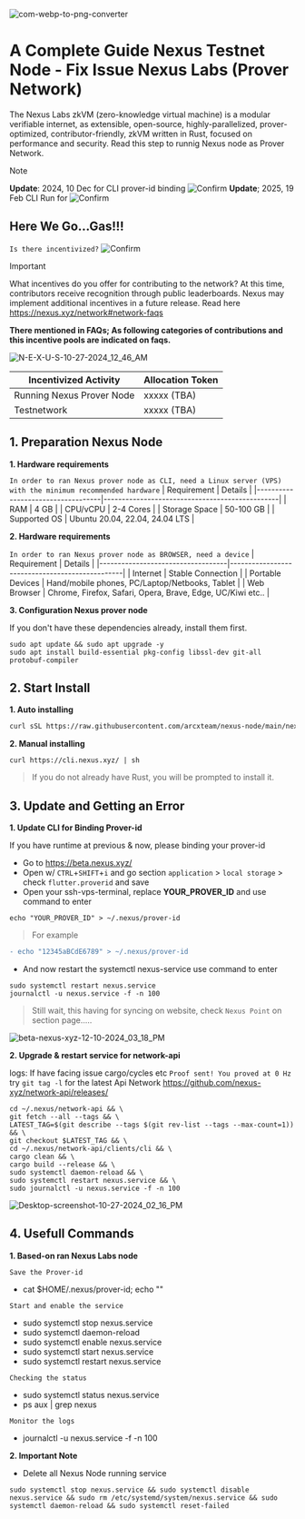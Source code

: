 ![com-webp-to-png-converter](https://github.com/user-attachments/assets/0fb7877d-8638-49a3-8a3f-670f9de617d9)

# A Complete Guide Nexus Testnet Node - Fix Issue Nexus Labs (Prover Network)

The Nexus Labs zkVM (zero-knowledge virtual machine) is a modular verifiable internet, as extensible, open-source, highly-parallelized, prover-optimized, contributor-friendly, zkVM written in Rust, focused on performance and security. Read this step to runnig Nexus node as Prover Network.

> [!NOTE]
> **Update**: 2024, 10 Dec for CLI prover-id binding ![Confirm](https://img.shields.io/badge/Testnet_1-END_-red)
> **Update**; 2025, 19 Feb CLI Run for ![Confirm](https://img.shields.io/badge/Testnet_2-ONGOING_-brightgreen)

## Here We Go...Gas!!!
`Is there incentivized?` ![Confirm](https://img.shields.io/badge/Confirm-yes-brightgreen)

> [!IMPORTANT]
> What incentives do you offer for contributing to the network? At this time, contributors receive recognition through public leaderboards. Nexus may implement additional incentives in a future release. Read here https://nexus.xyz/network#network-faqs

**There mentioned in FAQs; As following categories of contributions and this incentive pools are indicated on faqs.**

![N-E-X-U-S-10-27-2024_12_46_AM](https://github.com/user-attachments/assets/8f195829-249f-4528-862d-e94bcb55d4df)

| Incentivized Activity             | Allocation Token |
|-----------------------------------|---------------|
| Running Nexus Prover Node         | xxxxx (TBA) |
| Testnetwork                       | xxxxx (TBA) |

## 1. Preparation Nexus Node
**1. Hardware requirements** 

`In order to ran Nexus prover node as CLI, need a Linux server (VPS) with the minimum recommended hardware`
| Requirement                      | Details                                          |
|-----------------------------------|------------------------------------------------|
| RAM                               | 4 GB                                            |
| CPU/vCPU                          | 2-4 Cores                                        |
| Storage Space                     | 50-100 GB                                      |
| Supported OS                      | Ubuntu 20.04, 22.04, 24.04 LTS                 |

**2. Hardware requirements**

`In order to ran Nexus prover node as BROWSER, need a device`
| Requirement                      | Details                                         |
|-----------------------------------|------------------------------------------------|
| Internet                          | Stable Connection                            |
| Portable Devices                  | Hand/mobile phones, PC/Laptop/Netbooks, Tablet | 
| Web Browser                       | Chrome, Firefox, Safari, Opera, Brave, Edge, UC/Kiwi etc.. |

**3. Configuration Nexus prover node**

If you don't have these dependencies already, install them first.

```
sudo apt update && sudo apt upgrade -y 
sudo apt install build-essential pkg-config libssl-dev git-all protobuf-compiler
```
## 2. Start Install

**1. Auto installing**

```bash
curl sSL https://raw.githubusercontent.com/arcxteam/nexus-node/main/nexus.sh | bash
```

**2. Manual installing**

```
curl https://cli.nexus.xyz/ | sh
```

> If you do not already have Rust, you will be prompted to install it.

## 3. Update and Getting an Error

**1. Update CLI for Binding Prover-id**

If you have runtime at previous & now, please binding your prover-id

- Go to https://beta.nexus.xyz/
- Open w/ `CTRL`+`SHIFT`+`i` and go section `application` > `local storage` > check `flutter.proverid` and save
- Open your ssh-vps-terminal, replace **YOUR_PROVER_ID** and use command to enter
```
echo "YOUR_PROVER_ID" > ~/.nexus/prover-id
```
> For example
```diff
- echo "12345aBCdE6789" > ~/.nexus/prover-id
```
- And now restart the systemctl nexus-service use command to enter

```
sudo systemctl restart nexus.service
journalctl -u nexus.service -f -n 100
```
> Still wait, this having for syncing on website, check `Nexus Point` on section page.....

![beta-nexus-xyz-12-10-2024_03_18_PM](https://github.com/user-attachments/assets/ed331dd9-3863-43d0-9e3a-aa5be82146c8)

**2. Upgrade & restart service for network-api**

logs: If have facing issue cargo/cycles etc `Proof sent! You proved at 0 Hz` try `git tag -l` for the latest Api Network https://github.com/nexus-xyz/network-api/releases/

```
cd ~/.nexus/network-api && \
git fetch --all --tags && \
LATEST_TAG=$(git describe --tags $(git rev-list --tags --max-count=1)) && \
git checkout $LATEST_TAG && \
cd ~/.nexus/network-api/clients/cli && \
cargo clean && \
cargo build --release && \
sudo systemctl daemon-reload && \
sudo systemctl restart nexus.service && \
sudo journalctl -u nexus.service -f -n 100
```

![Desktop-screenshot-10-27-2024_02_16_PM](https://github.com/user-attachments/assets/d79d1b01-07d0-4589-8e2f-a36349ef986a)

## 4. Usefull Commands

**1. Based-on ran Nexus Labs node**

`Save the Prover-id`

- cat $HOME/.nexus/prover-id; echo ""

`Start and enable the service`

- sudo systemctl stop nexus.service
- sudo systemctl daemon-reload
- sudo systemctl enable nexus.service
- sudo systemctl start nexus.service
- sudo systemctl restart nexus.service

`Checking the status`

- sudo systemctl status nexus.service
- ps aux | grep nexus

`Monitor the logs`

- journalctl -u nexus.service -f -n 100

**2. Important Note** 

- Delete all Nexus Node running service

```
sudo systemctl stop nexus.service && sudo systemctl disable nexus.service && sudo rm /etc/systemd/system/nexus.service && sudo systemctl daemon-reload && sudo systemctl reset-failed
```
